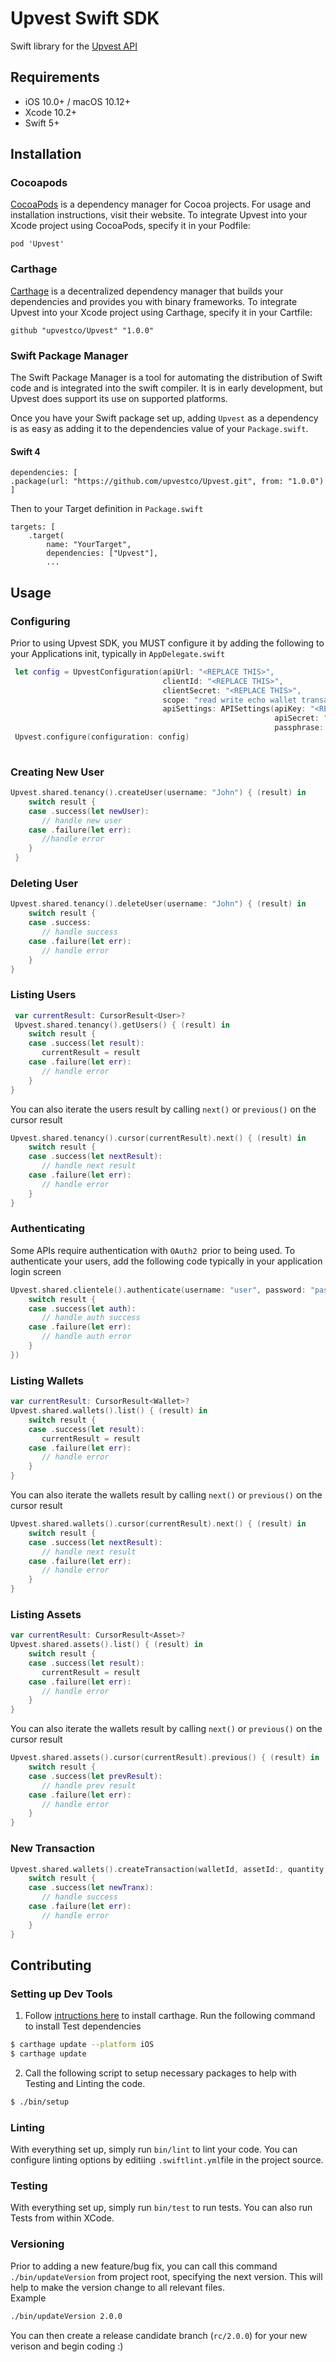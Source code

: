 # Upvest Swift SDK

Swift library for the [Upvest API](https://doc.upvest.co/docs)
## Requirements 
- iOS 10.0+ / macOS 10.12+
- Xcode 10.2+
- Swift 5+
## Installation
### Cocoapods
[CocoaPods](https://cocoapods.org/) is a dependency manager for Cocoa projects. For usage and installation instructions, visit their website. To integrate Upvest into your Xcode project using CocoaPods, specify it in your Podfile:
```
pod 'Upvest'
```
### Carthage
[Carthage](https://github.com/Carthage/Carthage) is a decentralized dependency manager that builds your dependencies and provides you with binary frameworks. To integrate Upvest into your Xcode project using Carthage, specify it in your Cartfile:
```
github "upvestco/Upvest" "1.0.0"
```
### Swift Package Manager
The Swift Package Manager is a tool for automating the distribution of Swift code and is integrated into the swift compiler. It is in early development, but Upvest does support its use on supported platforms.

Once you have your Swift package set up, adding `Upvest` as a dependency is as easy as adding it to the dependencies value of your `Package.swift`.

#### Swift 4

```
dependencies: [
.package(url: "https://github.com/upvestco/Upvest.git", from: "1.0.0")
]
```
Then to your Target definition in `Package.swift   `
```
targets: [
    .target(
        name: "YourTarget",
        dependencies: ["Upvest"],
        ...
```

## Usage
### Configuring
Prior to using Upvest SDK, you MUST configure it by adding the following to your Applications init, typically in `AppDelegate.swift`
```swift
 let config = UpvestConfiguration(apiUrl: "<REPLACE THIS>", 
                                  clientId: "<REPLACE THIS>", 
                                  clientSecret: "<REPLACE THIS>", 
                                  scope: "read write echo wallet transaction", 
                                  apiSettings: APISettings(apiKey: "<REPLACE THIS>", 
                                                           apiSecret: "<REPLACE THIS>", 
                                                           passphrase: "<REPLACE THIS>"))
 Upvest.configure(configuration: config)
 
 ```
 ### Creating New User
 ```swift
 Upvest.shared.tenancy().createUser(username: "John") { (result) in
     switch result {
     case .success(let newUser):
        // handle new user
     case .failure(let err):
        //handle error
     }
  }
 ```
 ### Deleting User
 ```swift
 Upvest.shared.tenancy().deleteUser(username: "John") { (result) in
     switch result {
     case .success:
        // handle success
     case .failure(let err):
        // handle error
     }
 }
 ```
 ### Listing Users
 ```swift
  var currentResult: CursorResult<User>?
  Upvest.shared.tenancy().getUsers() { (result) in
     switch result {
     case .success(let result):
        currentResult = result
     case .failure(let err):
        // handle error
     }
 }
 ```
 You can also iterate the users result by calling `next()` or `previous()` on the cursor result
 ```swift
 Upvest.shared.tenancy().cursor(currentResult).next() { (result) in
     switch result {
     case .success(let nextResult):
        // handle next result
     case .failure(let err):
        // handle error
     }
 }
 ```
 ### Authenticating
 Some APIs require authentication with `OAuth2 `prior to being used. To authenticate your users, add the following code typically in your application login screen
 ```swift
 Upvest.shared.clientele().authenticate(username: "user", password: "pass", callback: { (result) in
     switch result {
     case .success(let auth):
        // handle auth success
     case .failure(let err):
        // handle auth error
     }
 })
 ```
 ### Listing Wallets
 ```swift
 var currentResult: CursorResult<Wallet>?
 Upvest.shared.wallets().list() { (result) in
     switch result {
     case .success(let result):
        currentResult = result
     case .failure(let err):
        // handle error
     }
 }
 ```
 You can also iterate the wallets result by calling `next()` or `previous()` on the cursor result
 ```swift
 Upvest.shared.wallets().cursor(currentResult).next() { (result) in
     switch result {
     case .success(let nextResult):
        // handle next result
     case .failure(let err):
        // handle error
     }
 }
 ```
 ### Listing Assets
 ```swift
 var currentResult: CursorResult<Asset>?
 Upvest.shared.assets().list() { (result) in
     switch result {
     case .success(let result):
        currentResult = result
     case .failure(let err):
        // handle error
     }
 }
 ```
 You can also iterate the wallets result by calling `next()` or `previous()` on the cursor result
 ```swift
 Upvest.shared.assets().cursor(currentResult).previous() { (result) in
     switch result {
     case .success(let prevResult):
        // handle prev result
     case .failure(let err):
        // handle error
     }
 }
 ```
 ### New Transaction
 ```swift
 Upvest.shared.wallets().createTransaction(walletId, assetId:, quantity, fee, password) { (result) in
     switch result {
     case .success(let newTranx):
        // handle success
     case .failure(let err):
        // handle error
     }
 }
 ```
## Contributing
### Setting up Dev Tools
1. Follow [intructions here](https://github.com/Carthage/Carthage#installing-carthage) to install carthage.
    Run the following command to install Test dependencies
```sh
$ carthage update --platform iOS
$ carthage update
```
2. Call the following script to setup necessary packages to help with Testing and Linting the code.
```sh
$ ./bin/setup
```
### Linting
With everything set up, simply run `bin/lint` to lint your code.
You can configure linting options by editiing `.swiftlint.yml`file in the project source.
### Testing
With everything set up, simply run `bin/test` to run tests.
You can also run Tests from within XCode.
### Versioning
Prior to adding a new feature/bug fix, you can call this command `./bin/updateVersion` from project root, specifying the next version.
This will help to make the version change to all relevant files.  
Example
```sh
./bin/updateVersion 2.0.0
```
You can then create a release candidate branch (`rc/2.0.0`) for your new verison and begin coding :)
